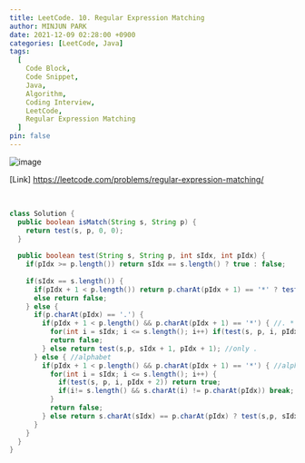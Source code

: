 ```yaml
---
title: LeetCode. 10. Regular Expression Matching
author: MINJUN PARK
date: 2021-12-09 02:28:00 +0900
categories: [LeetCode, Java]
tags:
  [
    Code Block,
    Code Snippet,
    Java,
    Algorithm,
    Coding Interview,
    LeetCode,
    Regular Expression Matching
  ]
pin: false
---
```

![image](https://user-images.githubusercontent.com/55131164/145254955-a7c69c7c-5c8f-4243-a456-bb069e4fdf4d.png)

[Link] <https://leetcode.com/problems/regular-expression-matching/>

<br>

```java
class Solution {
  public boolean isMatch(String s, String p) {
    return test(s, p, 0, 0);
  }
  
  public boolean test(String s, String p, int sIdx, int pIdx) {    
    if(pIdx >= p.length()) return sIdx == s.length() ? true : false;
    
    if(sIdx == s.length()) {
      if(pIdx + 1 < p.length()) return p.charAt(pIdx + 1) == '*' ? test(s, p, sIdx, pIdx + 2) : false;
      else return false;
    } else {
      if(p.charAt(pIdx) == '.') {  
        if(pIdx + 1 < p.length() && p.charAt(pIdx + 1) == '*') { //. *
          for(int i = sIdx; i <= s.length(); i++) if(test(s, p, i, pIdx + 2)) return true;
          return false;
        } else return test(s,p, sIdx + 1, pIdx + 1); //only .
      } else { //alphabet
        if(pIdx + 1 < p.length() && p.charAt(pIdx + 1) == '*') { //alphabet *
          for(int i = sIdx; i <= s.length(); i++) {
            if(test(s, p, i, pIdx + 2)) return true;
            if(i!= s.length() && s.charAt(i) != p.charAt(pIdx)) break;    
          }
          return false;
        } else return s.charAt(sIdx) == p.charAt(pIdx) ? test(s,p, sIdx + 1, pIdx + 1) : false;
      }
    }
  }
}
```
